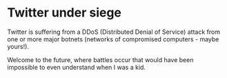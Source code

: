 # Twitter under siege

Twitter is suffering from a DDoS (Distributed Denial of Service) attack from one or more major botnets (networks of compromised computers - maybe yours!).

Welcome to the future, where battles occur that would have been impossible to even understand when I was a kid.
